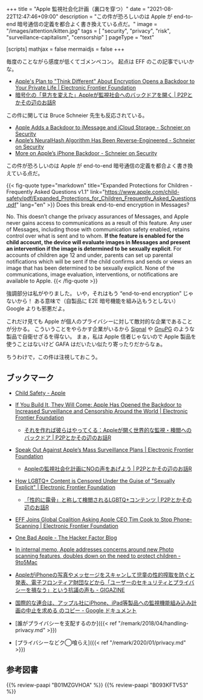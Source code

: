 +++
title = "Apple 監視社会化計画（裏口を穿つ）"
date =  "2021-08-22T12:47:46+09:00"
description = "この件が恐ろしいのは Apple が end-to-end 暗号通信の定義を都合よく書き換えている点だ。"
image = "/images/attention/kitten.jpg"
tags = [ "security", "privacy", "risk", "surveillance-capitalism", "censorship" ]
pageType = "text"

[scripts]
  mathjax = false
  mermaidjs = false
+++

毎度のことながら感度が低くてゴメンペコン。
起点は EFF のこの記事でいいかな。

- [Apple's Plan to "Think Different" About Encryption Opens a Backdoor to Your Private Life | Electronic Frontier Foundation](https://www.eff.org/deeplinks/2021/08/apples-plan-think-different-about-encryption-opens-backdoor-your-private-life)
- [暗号化の「見方を変えた」Appleが監視社会へのバックドアを開く | P2Pとかその辺のお話R](https://p2ptk.org/privacy/3329)

この件に関しては Bruce Schneier 先生も反応されている。

- [Apple Adds a Backdoor to iMessage and iCloud Storage - Schneier on Security](https://www.schneier.com/blog/archives/2021/08/apple-adds-a-backdoor-to-imesssage-and-icloud-storage.html)
- [Apple’s NeuralHash Algorithm Has Been Reverse-Engineered - Schneier on Security](https://www.schneier.com/blog/archives/2021/08/apples-neuralhash-algorithm-has-been-reverse-engineered.html)
- [More on Apple’s iPhone Backdoor - Schneier on Security](https://www.schneier.com/blog/archives/2021/08/more-on-apples-iphone-backdoor.html)

この件が恐ろしいのは Apple が end-to-end 暗号通信の定義を都合よく書き換えている点だ。

{{< fig-quote type="markdown" title="Expanded Protections for Children - Frequently Asked Questions v1.1" link="https://www.apple.com/child-safety/pdf/Expanded_Protections_for_Children_Frequently_Asked_Questions.pdf" lang="en" >}}
Does this break end-to-end encryption in Messages? 

No. This doesn’t change the privacy assurances of Messages, and Apple never gains access to communications as a result of this feature. Any user of Messages, including those with communication safety enabled, retains control over what is sent and to whom. **If the feature is enabled for the child account, the device will evaluate images in Messages and present an intervention if the image is determined to be sexually explicit**. For accounts of children age 12 and under, parents can set up parental notifications which will be sent if the child confirms and sends or views an image that has been determined to be sexually explicit. None of the communications, image evaluation, interventions, or notifications are available to Apple.
{{< /fig-quote >}}

強調部分は私がやりました。
いや，それはもう “end-to-end encryption” じゃないから！ ある意味で（自製品に E2E 暗号機能を組み込もうとしない） Google よりも邪悪だよ。

これだけ見ても Apple が個人のプライバシーに対して敵対的な企業であることが分かる。
こういうことをやらかす企業がいるから [Signal](https://signal.org/) や [GnuPG](https://gnupg.org/ "The GNU Privacy Guard") のような製品で自衛せざるを得ない。
まぁ，私は Apple 信者じゃないので Apple 製品を使うことはないけど GAFA はだいたい似たり寄ったりだからなぁ。

ちうわけで，この件は注視しておこう。

## ブックマーク

- [Child Safety - Apple](https://www.apple.com/child-safety/)

- [If You Build It, They Will Come: Apple Has Opened the Backdoor to Increased Surveillance and Censorship Around the World | Electronic Frontier Foundation](https://www.eff.org/deeplinks/2021/08/if-you-build-it-they-will-come-apple-has-opened-backdoor-increased-surveillance)
  - [それを作れば彼らはやってくる：Appleが開く世界的な監視・検閲へのバックドア | P2Pとかその辺のお話R](https://p2ptk.org/privacy/3334)
- [Speak Out Against Apple’s Mass Surveillance Plans | Electronic Frontier Foundation](https://www.eff.org/deeplinks/2021/08/speak-out-against-apples-mass-surveillance-plans)
  - [Appleの監視社会化計画にNOの声をあげよう | P2Pとかその辺のお話R](https://p2ptk.org/privacy/3340)
- [How LGBTQ+ Content is Censored Under the Guise of "Sexually Explicit" | Electronic Frontier Foundation](https://www.eff.org/deeplinks/2021/08/how-lgbtq-content-censored-under-guise-sexually-explicit)
  - [「性的に露骨」と称して検閲されるLGBTQ+コンテンツ | P2Pとかその辺のお話R](https://p2ptk.org/privacy/3336)
- [EFF Joins Global Coalition Asking Apple CEO Tim Cook to Stop Phone-Scanning | Electronic Frontier Foundation](https://www.eff.org/deeplinks/2021/08/eff-joins-global-coalition-asking-apple-ceo-tim-cook-stop-phone-scanning)

- [One Bad Apple - The Hacker Factor Blog](https://www.hackerfactor.com/blog/index.php?/archives/929-One-Bad-Apple.html)
- [In internal memo, Apple addresses concerns around new Photo scanning features, doubles down on the need to protect children - 9to5Mac](https://9to5mac.com/2021/08/06/apple-internal-memo-icloud-photo-scanning-concerns/)
- [AppleがiPhoneの写真やメッセージをスキャンして児童の性的搾取を防ぐと発表、電子フロンティア財団などから「ユーザーのセキュリティとプライバシーを損なう」という抗議の声も - GIGAZINE](https://gigazine.net/news/20210806-apple-csam-icloud-photo-scan/)
- [国際的な連合は、アップル社にiPhone、iPad等製品への監視機能組み込み計画の中止を求める のコピー - Google ドキュメント](https://docs.google.com/document/d/1aBooqLlOuzIeKw5qCJgnAHrCli91c6x8SKCXjjiNsyY/edit)

- [誰がプライバシーを支配するのか]({{< ref "/remark/2018/04/handling-privacy.md" >}})
- [プライバシーなどク◯喰らえ]({{< ref "/remark/2020/01/privacy.md" >}})

## 参考図書

{{% review-paapi "B01MZGVHOA" %}} <!-- 超監視社会 -->
{{% review-paapi "B093KFTV53" %}} <!-- 監視資本主義 -->
